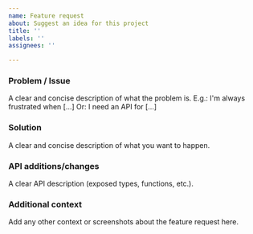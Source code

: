 ```yaml
---
name: Feature request
about: Suggest an idea for this project
title: ''
labels: ''
assignees: ''

---
```


### Problem / Issue
A clear and concise description of what the problem is.
E.g.: I'm always frustrated when [...]
Or: I need an API for [...]

### Solution
A clear and concise description of what you want to happen.


<!-- Modify the following section as needed -->
### API additions/changes
A clear API description (exposed types, functions, etc.).


<!-- optional -->
### Additional context
Add any other context or screenshots about the feature request here.
